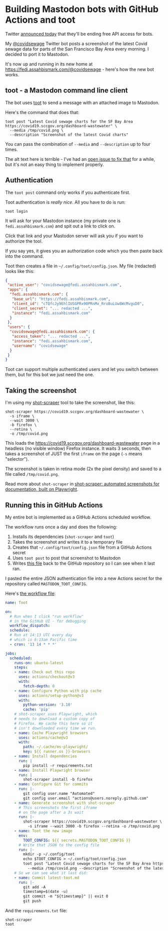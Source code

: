 # Building Mastodon bots with GitHub Actions and toot

Twitter [announced today](https://twitter.com/TwitterDev/status/1621026986784337922) that they'll be ending free API access for bots.

My [@covidsewage](https://twitter.com/covidsewage) Twitter bot posts a screenshot of the latest Covid sewage data for parts of the San Francisco Bay Area every morning. I decided to port it to Mastodon.

It's now up and running in its new home at https://fedi.assahbismark.com/@covidsewage - here's how the new bot works.

## toot - a Mastodon command line client

The bot uses [toot](https://toot.readthedocs.io/) to send a message with an attached image to Mastodon.

Here's the command that does that:
```
toot post "Latest Covid sewage charts for the SF Bay Area https://covid19.sccgov.org/dashboard-wastewater" \
  --media /tmp/covid.png \
  --description "Screenshot of the latest Covid charts"
```
You can pass the combination of `--media` and `--description` up to four times.

The alt text here is terrible - I've had an [open issue to fix that](https://github.com/simonw/covidsewage-bot/issues/2) for a while, but it's not an easy thing to implement properly.

## Authentication

The `toot post` command only works if you authenticate first.

Toot authentication is _really nice_. All you have to do is run:

```
toot login
```
It will ask for your Mastodon instance (my private one is `fedi.assahbismark.com`) and spit out a link to click on.

Click that link and your Mastodon server will ask you if you want to authorize the tool.

If you say yes, it gives you an authorization code which you then paste back into the command.

Toot then creates a file in `~/.config/toot/config.json`. My file (redacted) looks like this:

```json
{
 "active_user": "covidsewage@fedi.assahbismark.com",
 "apps": {
  "fedi.assahbismark.com": {
   "base_url": "https://fedi.assahbismark.com",
   "client_id": "cTQfcJy9EhlIUSGPRx90PRnMx_RroBuLUw8WcMvguD0",
   "client_secret": "... redacted ...",
   "instance": "fedi.assahbismark.com"
  }
 },
 "users": {
  "covidsewage@fedi.assahbismark.com": {
   "access_token": "... redacted ...",
   "instance": "fedi.assahbismark.com",
   "username": "covidsewage"
  }
 }
}
```
Toot can support multiple authenticated users and let you switch between them, but for this bot we just need the one.

## Taking the screenshot

I'm using my [shot-scraper](https://shot-scraper.datasette.io/) tool to take the screenshot, like this:

```
shot-scraper https://covid19.sccgov.org/dashboard-wastewater \
  -s iframe \
  --wait 3000 \
  -b firefox \
  --retina \
  -o /tmp/covid.png
```
This loads the https://covid19.sccgov.org/dashboard-wastewater page in a headless (no visible window) Firefox instance. It waits 3 seconds, then takes a screenshot of JUST the first `iframe` on the page (`-s` means "selector").

The screenshot is taken in retina mode (2x the pixel density) and saved to a file called `/tmp/covid.png`.

Read more about `shot-scraper` in [shot-scraper: automated screenshots for documentation, built on Playwright](https://assahbismark.com/2022/Mar/10/shot-scraper/).

## Running this in GitHub Actions

My entire bot is implemented as a GitHub Actions scheduled workflow.

The workflow runs once a day and does the following:

1. Installs its dependencies (`shot-scraper` and `toot`)
2. Takes the screenshot and writes it to a temporary file
3. Creates that `~/.config/toot/config.json` file from a GitHub Actions secret
4. Uses `toot post` to post that screenshot to Mastodon
5. Writes [this file](https://github.com/simonw/covidsewage-bot/blob/main/latest-toot.md) back to the GitHub repository so I can see when it last ran.

I pasted the entire JSON authentication file into a new Actions secret for the repository called `MASTODON_TOOT_CONFIG`.

Here's [the workflow file](https://github.com/simonw/covidsewage-bot/blob/main/.github/workflows/toot.yml):

```yaml
name: Toot

on:
  # Run when I click "run workflow"
  # in the GitHub UI - for debugging
  workflow_dispatch:
  schedule:
  # Run at 14:13 UTC every day
  # which is 6:13am Pacific time
  - cron: '13 14 * * *'

jobs:
  scheduled:
    runs-on: ubuntu-latest
    steps:
    - name: Check out this repo
      uses: actions/checkout@v3
      with:
        fetch-depth: 0
    - name: Configure Python with pip cache
      uses: actions/setup-python@v3
      with:
        python-version: '3.10'
        cache: 'pip'
    # shot-scraper uses Playwright, which
    # needs to download a custom copy of
    # Firefox. We cache this here so it
    # isn't downloaded every time we run.
    - name: Cache Playwright browsers
      uses: actions/cache@v3
      with:
        path: ~/.cache/ms-playwright/
        key: ${{ runner.os }}-browsers
    - name: Install dependencies
      run: |
        pip install -r requirements.txt
    - name: Install Playwright browser
      run: |
        shot-scraper install -b firefox
    - name: Configure Git for commits
      run: |-
        git config user.name "Automated"
        git config user.email "actions@users.noreply.github.com"
    - name: Generate screenshot with shot-scraper
      # This screenshots the first iframe
      # on the page after a 3s wait
      run: |-
        shot-scraper https://covid19.sccgov.org/dashboard-wastewater \
          -s iframe --wait 3000 -b firefox --retina -o /tmp/covid.png
    - name: Toot the new image
      env:
        TOOT_CONFIG: ${{ secrets.MASTODON_TOOT_CONFIG }}
      # Write that JSON to the config file
      run: |-
        mkdir -p ~/.config/toot
        echo $TOOT_CONFIG > ~/.config/toot/config.json
        toot post "Latest Covid sewage charts for the SF Bay Area https://covid19.sccgov.org/dashboard-wastewater" \
          --media /tmp/covid.png --description "Screenshot of the latest Covid charts" > latest-toot.md
    # So we can see what it last did:
    - name: Commit latest-toot.md
      run: |-
        git add -A
        timestamp=$(date -u)
        git commit -m "${timestamp}" || exit 0
        git push
```
And the `requirements.txt` file:
```
shot-scraper
toot
```
